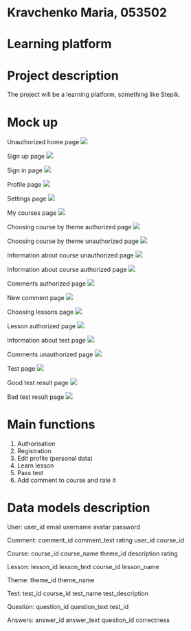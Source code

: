 # Kravchenko Maria, 053502

# Learning platform

# Project description
The project will be a learning platform, something like Stepik.

# Mock up
Unauthorized home page
![](https://github.com/kmashaa/learning_platform/blob/main/lab/Unauthorized_home_page.png)

Sign up page
![](https://github.com/kmashaa/learning_platform/blob/main/lab/sign_up_page.png)

Sign in page
![](https://github.com/kmashaa/learning_platform/blob/main/lab/sign_in_page.png)

Profile page
![](https://github.com/kmashaa/learning_platform/blob/main/lab/Profile_page.png)

Settings page
![](https://github.com/kmashaa/learning_platform/blob/main/lab/Settings_page.png)

My courses page
![](https://github.com/kmashaa/learning_platform/blob/main/lab/My_courses_page.png)

Choosing course by theme authorized page
![](https://github.com/kmashaa/learning_platform/blob/main/lab/Choosing_course_by_theme_authorized_page.png)

Choosing course by theme unauthorized page
![](https://github.com/kmashaa/learning_platform/blob/main/lab/Choosing_course_by_theme_unauthorized_page.png)

Information about course unauthorized page
![](https://github.com/kmashaa/learning_platform/blob/main/lab/Information_about_course_unauthorized_page.png)

Information about course authorized page
![](https://github.com/kmashaa/learning_platform/blob/main/lab/Information_about_course_authorized_page.png)

Comments authorized page
![](https://github.com/kmashaa/learning_platform/blob/main/lab/Comments_authorized_page.png)

New comment page
![](https://github.com/kmashaa/learning_platform/blob/main/lab/New_comment_page.png)

Choosing lessons page
![](https://github.com/kmashaa/learning_platform/blob/main/lab/Choosing_lessons_page.png)

Lesson authorized page
![](https://github.com/kmashaa/learning_platform/blob/main/lab/Lesson_authorized_page.png)

Information about test page
![](https://github.com/kmashaa/learning_platform/blob/main/lab/Information_about_test_page.png)

Comments unauthorized page
![](https://github.com/kmashaa/learning_platform/blob/main/lab/Comments_unauthorized_page.png)

Test page
![](https://github.com/kmashaa/learning_platform/blob/main/lab/Test_page.png)

Good test result page
![](https://github.com/kmashaa/learning_platform/blob/main/lab/Good_test_result_page.png)

Bad test result page
![](https://github.com/kmashaa/learning_platform/blob/main/lab/Bad_test_result_page.png)


# Main functions
1) Authorisation
2) Registration
3) Edit profile (personal data)
4) Learn lesson
5) Pass test
6) Add comment to course and rate it


# Data models description
User:
    user_id
    email
    username
    avatar
    password
    
Comment:
    comment_id
    comment_text
    rating
    user_id
    course_id
    
Course:
    course_id
    course_name
    theme_id
    description
    rating
    
Lesson:
    lesson_id
    lesson_text
    course_id
    lesson_name
    
Theme:
    theme_id
    theme_name
    
Test:
    test_id
    course_id
    test_name
    test_description
    
Question:
    question_id
    question_text
    test_id
    
Answers:
    answer_id
    answer_text
    question_id
    correctness

